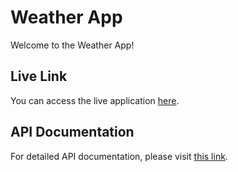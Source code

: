# Weather App

Welcome to the Weather App!

## Live Link
You can access the live application [here](https://weatherinfo.kesug.com).

## API Documentation
For detailed API documentation, please visit [this link](https://weatherinfo.kesug.com/documentation).